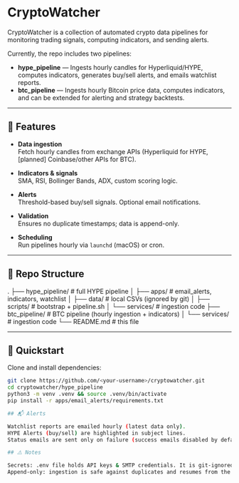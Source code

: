 # CryptoWatcher

CryptoWatcher is a collection of automated crypto data pipelines for monitoring trading signals, computing indicators, and sending alerts.

Currently, the repo includes two pipelines:

- **hype_pipeline** — Ingests hourly candles for Hyperliquid/HYPE, computes indicators, generates buy/sell alerts, and emails watchlist reports.
- **btc_pipeline** — Ingests hourly Bitcoin price data, computes indicators, and can be extended for alerting and strategy backtests.

---

## 🔧 Features

- **Data ingestion**  
  Fetch hourly candles from exchange APIs (Hyperliquid for HYPE, [planned] Coinbase/other APIs for BTC).

- **Indicators & signals**  
  SMA, RSI, Bollinger Bands, ADX, custom scoring logic.

- **Alerts**  
  Threshold-based buy/sell signals. Optional email notifications.

- **Validation**  
  Ensures no duplicate timestamps; data is append-only.

- **Scheduling**  
  Run pipelines hourly via `launchd` (macOS) or cron.

---

## 📂 Repo Structure

.
├── hype_pipeline/ # full HYPE pipeline
│ ├── apps/ # email_alerts, indicators, watchlist
│ ├── data/ # local CSVs (ignored by git)
│ ├── scripts/ # bootstrap + pipeline.sh
│ └── services/ # ingestion code
├── btc_pipeline/ # BTC pipeline (hourly ingestion + indicators)
│ └── services/ # ingestion code
└── README.md # this file


---

## 🚀 Quickstart

Clone and install dependencies:
```bash
git clone https://github.com/<your-username>/cryptowatcher.git
cd cryptowatcher/hype_pipeline
python3 -m venv .venv && source .venv/bin/activate
pip install -r apps/email_alerts/requirements.txt

## 📬 Alerts

Watchlist reports are emailed hourly (latest data only).
HYPE Alerts (buy/sell) are highlighted in subject lines.
Status emails are sent only on failure (success emails disabled by default).

## ⚠️ Notes

Secrets: .env file holds API keys & SMTP credentials. It is git-ignored — create your own based on .env.example.
Append-only: ingestion is safe against duplicates and resumes from the last timestamp.
